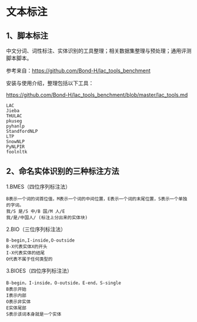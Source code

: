 
# 文本标注

## 1、脚本标注
中文分词、词性标注、实体识别的工具整理；相关数据集整理与预处理；通用评测脚本脚本。

参考来自：https://github.com/Bond-H/lac_tools_benchment

安装与使用介绍，整理包括以下工具：

https://github.com/Bond-H/lac_tools_benchment/blob/master/lac_tools.md

```shell
LAC
Jieba
THULAC
pkuseg
pyhanlp
StandfordNLP
LTP
SnowNLP
PyNLPIR
foolnltk
```

## 2、命名实体识别的三种标注方法

1.BMES（四位序列标注法）
```shell
B表示一个词的词首位值，M表示一个词的中间位置，E表示一个词的末尾位置，S表示一个单独的字词。
我/S 是/S 中/B 国/M 人/E
我/是/中国人/ (标注上分出来的实体块)
```

2.BIO（三位序列标注法）
```shell
B-begin,I-inside,O-outside
B-X代表实体X的开头
I-X代表实体的结尾
O代表不属于任何类型的
```

3.BIOES（四位序列标注法）
```shell
B-begin，I-inside，O-outside，E-end，S-single
B表示开始
I表示内部
O表示非实体
E实体尾部
S表示该词本身就是一个实体
```

